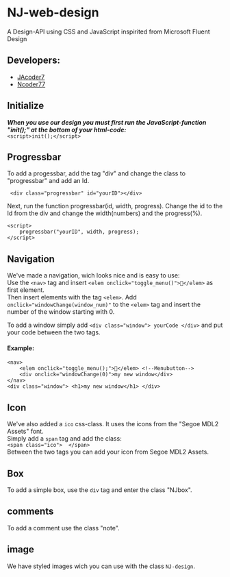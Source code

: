# NJ-web-design

A Design-API using CSS and JavaScript inspirited from Microsoft Fluent Design

## Developers:
* [JAcoder7](https://github.com/JAcoder7 "go to his github-accont")
* [Ncoder77](https://github.com/Ncoder77 "go to his github-accont")

## Initialize

***When you use our design you must first run the JavaScript-function "init();" at the bottom of your html-code:***    
```<script>init();</script>```

## Progressbar

To add a progessbar, add the tag "div" and change the class to "progressbar" and add an Id.  

```
 <div class="progressbar" id="yourID"></div>
```

Next, run the function progressbar(id, width, progress).
Change the id to the Id from the div and change the width(numbers) and the progress(%).

```
<script>
    progressbar("yourID", width, progress);
</script>
```

## Navigation

We've made a navigation, wich looks nice and is easy to use:  
Use the ```<nav>``` tag and insert ```<elem onclick="toggle_menu()"></elem>``` as first element.  
Then insert elements with the tag ```<elem>```.
Add  ```onclick="windowChange(window_num)"``` to the ```<elem>``` tag and insert the number of the window starting with 0.  

To add a window simply add ```<div class="window"> yourCode </div>``` and put your code between the two tags.  
#### Example:
```
<nav>
    <elem onclick="toggle_menu();"></elem> <!--Menubutton-->
    <div onclick="windowChange(0)">my new window</div>
</nav>
<div class="window"> <h1>my new window</h1> </div>
```
  
## Icon

We've also added a ```ico``` css-class. It uses the icons from the "Segoe MDL2 Assets" font.  
Simply add a ```span``` tag and add the class:  
```<span class="ico">  </span>```  
Between the two tags you can add your icon from Segoe MDL2 Assets.

## Box

To add a simple box, use the ```div``` tag and enter the class "NJbox".

## comments

To add a comment use the class "note".

## image

We have styled images wich you can use with the class ```NJ-design```.
